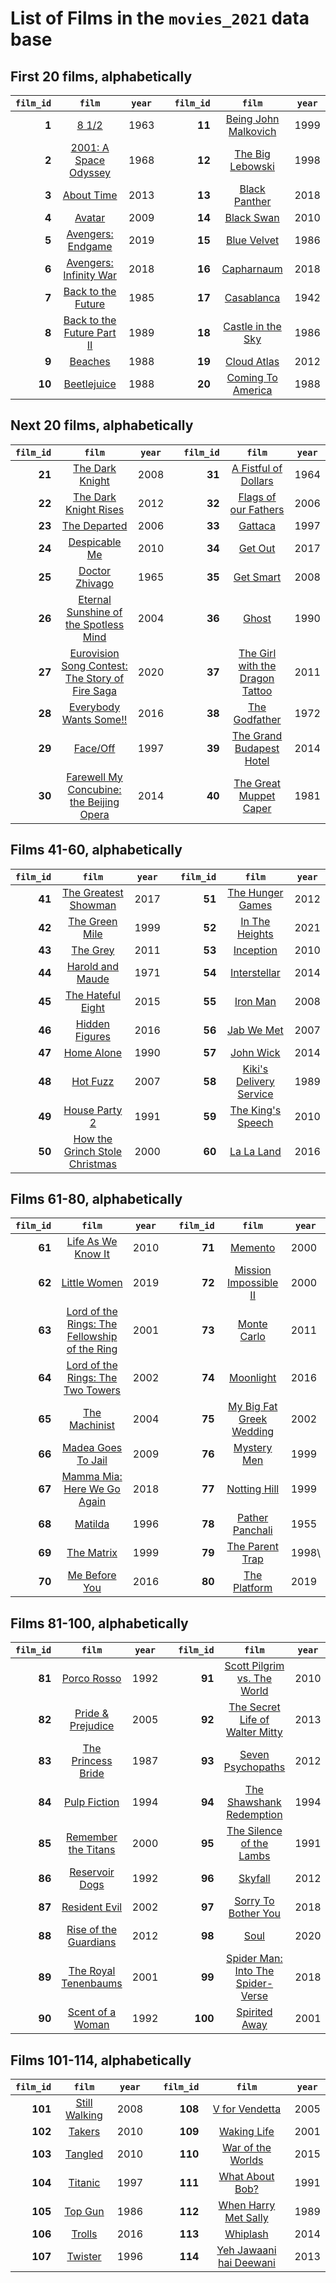 # List of Films in the `movies_2021` data base

## First 20 films, alphabetically

`film_id` | `film` | `year` | | `film_id` | `film` | `year`
------: | :-----: | ----- | --- | ------: | :-----: | -----
**1** |	[8 1/2](https://www.imdb.com/title/tt0056801/) |	1963 | | **11** | [Being John Malkovich](https://www.imdb.com/title/tt0120601/) | 1999
**2** |	[2001: A Space Odyssey](https://www.imdb.com/title/tt0062622/) |	1968 | | **12**	| [The Big Lebowski](https://www.imdb.com/title/tt0118715/) | 1998
**3** | [About Time](https://www.imdb.com/title/tt2194499/) | 2013 | | **13** | [Black Panther](https://www.imdb.com/title/tt1825683/)	| 2018
**4** | [Avatar](https://www.imdb.com/title/tt0499549/) | 2009 | | **14** | [Black Swan](https://www.imdb.com/title/tt0947798/) |	2010
**5** | [Avengers: Endgame](https://www.imdb.com/title/tt4154796/) | 2019 | | **15** | [Blue Velvet](https://www.imdb.com/title/tt0090756/) |	1986
**6** | [Avengers: Infinity War](https://www.imdb.com/title/tt4154756/) | 2018 | | **16** | [Capharnaum](https://www.imdb.com/title/tt8267604/)	| 2018
**7** | [Back to the Future](https://www.imdb.com/title/tt0088763/) | 1985 | | **17** | [Casablanca](https://www.imdb.com/title/tt0034583/) | 1942
**8** | [Back to the Future Part II](https://www.imdb.com/title/tt0096874/) | 1989 | | **18** | [Castle in the Sky](https://www.imdb.com/title/tt0092067/) | 1986
**9** |	[Beaches](https://www.imdb.com/title/tt0094715/)	| 1988 | | **19** | [Cloud Atlas](https://www.imdb.com/title/tt1371111/) |	2012
**10** | [Beetlejuice](https://www.imdb.com/title/tt0094721/) | 1988 | | **20** | [Coming To America](https://www.imdb.com/title/tt0094898/) | 1988

## Next 20 films, alphabetically

`film_id` | `film` | `year` | | `film_id` | `film` | `year`
------: | :-----: | ----- | --- | ------: | :-----: | -----
**21** | [The Dark Knight](https://www.imdb.com/title/tt0468569/) | 2008 | | **31** | [A Fistful of Dollars](https://www.imdb.com/title/tt0058461/) | 1964
**22** | [The Dark Knight Rises](https://www.imdb.com/title/tt1345836/) | 2012 | | **32** | [Flags of our Fathers](https://www.imdb.com/title/tt0418689/) | 2006
**23** | [The Departed](https://www.imdb.com/title/tt0407887/) | 2006 | | **33** | [Gattaca](https://www.imdb.com/title/tt0119177/) | 1997
**24** | [Despicable Me](https://www.imdb.com/title/tt1323594/) | 2010 | | **34** | [Get Out](https://www.imdb.com/title/tt5052448/) | 2017
**25** | [Doctor Zhivago](https://www.imdb.com/title/tt0059113/) | 1965 | | **35** | [Get Smart](https://www.imdb.com/title/tt0425061/) | 2008
**26** | [Eternal Sunshine of the Spotless Mind](https://www.imdb.com/title/tt0338013/) | 2004 | | **36** | [Ghost](https://www.imdb.com/title/tt0099653/) | 1990
**27** | [Eurovision Song Contest: The Story of Fire Saga](https://www.imdb.com/title/tt8580274/) | 2020 | | **37** | [The Girl with the Dragon Tattoo](https://www.imdb.com/title/tt1568346/) | 2011
**28** | [Everybody Wants Some!!](https://www.imdb.com/title/tt2937696/) | 2016 | | **38** | [The Godfather](https://www.imdb.com/title/tt0068646/) | 1972
**29** | [Face/Off](https://www.imdb.com/title/tt0119094/) | 1997 | | **39** | [The Grand Budapest Hotel](https://www.imdb.com/title/tt2278388/) | 2014
**30** | [Farewell My Concubine: the Beijing Opera](https://www.imdb.com/title/tt7435474/) | 2014 | | **40** | [The Great Muppet Caper](https://www.imdb.com/title/tt0082474/) | 1981

## Films 41-60, alphabetically

`film_id` | `film` | `year` | | `film_id` | `film` | `year`
------: | :-----: | ----- | --- | ------: | :-----: | -----
**41** | [The Greatest Showman](https://www.imdb.com/title/tt1485796/) | 2017 | | **51** | [The Hunger Games](https://www.imdb.com/title/tt1392170/) | 2012
**42** | [The Green Mile](https://www.imdb.com/title/tt0120689/) | 1999 | | **52** | [In The Heights](https://www.imdb.com/title/tt1321510/) | 2021
**43** | [The Grey](https://www.imdb.com/title/tt1601913/) | 2011 | | **53** | [Inception](https://www.imdb.com/title/tt1375666/) | 2010
**44** | [Harold and Maude](https://www.imdb.com/title/tt0067185/) | 1971 | | **54** | [Interstellar](https://www.imdb.com/title/tt0816692/) | 2014
**45** | [The Hateful Eight](https://www.imdb.com/title/tt3460252/) | 2015 | | **55** | [Iron Man](https://www.imdb.com/title/tt0371746/) | 2008
**46** | [Hidden Figures](https://www.imdb.com/title/tt4846340/) | 2016 | | **56** | [Jab We Met](https://www.imdb.com/title/tt1093370/) | 2007
**47** | [Home Alone](https://www.imdb.com/title/tt0099785/) | 1990 | | **57** | [John Wick](https://www.imdb.com/title/tt2911666/) | 2014
**48** | [Hot Fuzz](https://www.imdb.com/title/tt0425112/) | 2007 | | **58** | [Kiki's Delivery Service](https://www.imdb.com/title/tt0097814/) | 1989
**49** | [House Party 2](https://www.imdb.com/title/tt0102065/) | 1991 | | **59** | [The King's Speech](https://www.imdb.com/title/tt1504320/) | 2010
**50** | [How the Grinch Stole Christmas](https://www.imdb.com/title/tt0170016/) | 2000 | | **60** | [La La Land](https://www.imdb.com/title/tt3783958/) | 2016

## Films 61-80, alphabetically

`film_id` | `film` | `year` | | `film_id` | `film` | `year`
------: | :-----: | ----- | --- | ------: | :-----: | -----
**61** | [Life As We Know It](https://www.imdb.com/title/tt1055292/) | 2010 | | **71** | [Memento](https://www.imdb.com/title/tt0209144/) | 2000
**62** | [Little Women](https://www.imdb.com/title/tt3281548/) | 2019 | | **72** | [Mission Impossible II](https://www.imdb.com/title/tt0120755/) | 2000
**63** | [Lord of the Rings: The Fellowship of the Ring](https://www.imdb.com/title/tt0120737/) | 2001 | | **73** | [Monte Carlo](https://www.imdb.com/title/tt1067774/) | 2011
**64** | [Lord of the Rings: The Two Towers](https://www.imdb.com/title/tt0167261/) | 2002 | | **74** | [Moonlight](https://www.imdb.com/title/tt4975722/) | 2016
**65** | [The Machinist](https://www.imdb.com/title/tt0361862/) | 2004 | | **75** | [My Big Fat Greek Wedding](https://www.imdb.com/title/tt0259446/) | 2002
**66** | [Madea Goes To Jail](https://www.imdb.com/title/tt1142800/) | 2009 | | **76** | [Mystery Men](https://www.imdb.com/title/tt0132347/) | 1999
**67** | [Mamma Mia: Here We Go Again](https://www.imdb.com/title/tt6911608/) | 2018 | | **77** | [Notting Hill](https://www.imdb.com/title/tt0125439/) | 1999
**68** | [Matilda](https://www.imdb.com/title/tt0117008/) | 1996 | | **78** | [Pather Panchali](https://www.imdb.com/title/tt0048473/) | 1955
**69** | [The Matrix](https://www.imdb.com/title/tt0133093/) | 1999 | | **79** | [The Parent Trap](https://www.imdb.com/title/tt0120783/) | 1998\\
**70** | [Me Before You](https://www.imdb.com/title/tt2674426/) | 2016 | | **80** | [The Platform](https://www.imdb.com/title/tt8228288/) | 2019


## Films 81-100, alphabetically

`film_id` | `film` | `year` | | `film_id` | `film` | `year`
------: | :-----: | ----- | --- | ------: | :-----: | -----
**81** | [Porco Rosso](https://www.imdb.com/title/tt0104652/) | 1992 | | **91** | [Scott Pilgrim vs. The World](https://www.imdb.com/title/tt0446029/) | 2010
**82** | [Pride & Prejudice](https://www.imdb.com/title/tt0414387/) | 2005 | | **92** | [The Secret Life of Walter Mitty](https://www.imdb.com/title/tt0359950/) | 2013
**83** | [The Princess Bride](https://www.imdb.com/title/tt0093779/) | 1987 | | **93** | [Seven Psychopaths](https://www.imdb.com/title/tt1931533/) | 2012
**84** | [Pulp Fiction](https://www.imdb.com/title/tt0110912/) | 1994 | | **94** | [The Shawshank Redemption](https://www.imdb.com/title/tt0111161/) | 1994
**85** | [Remember the Titans](https://www.imdb.com/title/tt0210945/) | 2000 | | **95** | [The Silence of the Lambs](https://www.imdb.com/title/tt0102926/) | 1991
**86** | [Reservoir Dogs](https://www.imdb.com/title/tt0105236/) | 1992 | | **96** | [Skyfall](https://www.imdb.com/title/tt1074638/) | 2012
**87** | [Resident Evil](https://www.imdb.com/title/tt0120804/) | 2002 | | **97** | [Sorry To Bother You](https://www.imdb.com/title/tt5688932/) | 2018
**88** | [Rise of the Guardians](https://www.imdb.com/title/tt1446192/) | 2012 | | **98** | [Soul](https://www.imdb.com/title/tt2948372/) | 2020
**89** | [The Royal Tenenbaums](https://www.imdb.com/title/tt0265666/) | 2001 | | **99** | [Spider Man: Into The Spider-Verse](https://www.imdb.com/title/tt4633694/) | 2018
**90** | [Scent of a Woman](https://www.imdb.com/title/tt0105323/) | 1992 | | **100** | [Spirited Away](https://www.imdb.com/title/tt0245429/) | 2001

## Films 101-114, alphabetically

`film_id` | `film` | `year` | | `film_id` | `film` | `year`
------: | :-----: | ----- | --- | ------: | :-----: | -----
**101** | [Still Walking](https://www.imdb.com/title/tt1087578/) | 2008 | | **108** | [V for Vendetta](https://www.imdb.com/title/tt0434409/) | 2005
**102** | [Takers](https://www.imdb.com/title/tt1135084/) | 2010 | | **109** | [Waking Life](https://www.imdb.com/title/tt0243017/) | 2001
**103** | [Tangled](https://www.imdb.com/title/tt0398286/) | 2010 | | **110** | [War of the Worlds](https://www.imdb.com/title/tt0407304/) | 2015
**104** | [Titanic](https://www.imdb.com/title/tt0120338/) | 1997 | | **111** | [What About Bob?](https://www.imdb.com/title/tt0103241/) | 1991
**105** | [Top Gun](https://www.imdb.com/title/tt0092099/) | 1986 | | **112** | [When Harry Met Sally](https://www.imdb.com/title/tt0098635/) | 1989
**106** | [Trolls](https://www.imdb.com/title/tt1679335/) | 2016 | | **113** | [Whiplash](https://www.imdb.com/title/tt2582802/) | 2014
**107** | [Twister](https://www.imdb.com/title/tt0117998/) | 1996 | | **114** | [Yeh Jawaani hai Deewani](https://www.imdb.com/title/tt2178470/) | 2013

